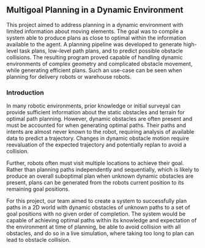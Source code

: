 ## Multigoal Planning in a Dynamic Environment


This project aimed to address planning in a dynamic environment with limited information about moving elements. The goal was to compile a system able to produce plans as close to optimal within the information available to the agent. A planning pipeline was developed to generate high-level task plans, low-level path plans, and to predict possible obstacle collisions. The resulting program proved capable of handling dynamic environments of complex geometry and complicated obstacle movement, while generating efficient plans. Such an use-case can be seen when planning for delivery robots or warehouse robots.

### Introduction

In many robotic environments, prior knowledge or initial surveyal can provide sufficient information about the static obstacles and terrain for optimal path planning. However, dynamic obstacles are often present and must be accounted for when generating optimal paths. Their paths and intents are almost never known to the robot, requiring analysis of available data to predict a trajectory. Changes in dynamic obstacle motion require reevaluation of the expected trajectory and potentially replan to avoid a collision.

Further, robots often must visit multiple locations to achieve their goal. Rather than planning paths independently and sequentially, which is likely to produce an overall suboptimal plan when unknown dynamic obstacles are present, plans can be generated from the robots current position to its remaining goal positions.

For this project, our team aimed to create a system to successfully plan paths in a 2D world with dynamic obstacles of unknown paths to a set of goal positions with no given order of completion. The system would be capable of achieving optimal paths within its knowledge and expectation of the environment at time of planning, be able to avoid collision with all obstacles, and do so in a live simulation, where taking too long to plan can lead to obstacle collision.
